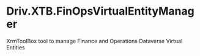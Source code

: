 # Driv.XTB.FinOpsVirtualEntityManager
XrmToolBox tool to manage Finance and Operations Dataverse Virtual Entities
